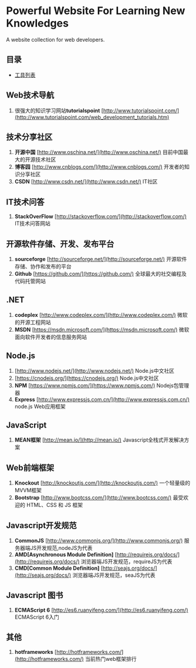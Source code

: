 # Powerful Website For Learning New Knowledges
A website collection for web developers.

## 目录
+ [工具列表](./Tool.md)

## Web技术导航
1. 很强大的知识学习网站**tutorialspoint** [http://www.tutorialspoint.com/](http://www.tutorialspoint.com/web_development_tutorials.htm) 

## 技术分享社区
1. **开源中国** [http://www.oschina.net/](http://www.oschina.net/) 目前中国最大的开源技术社区
2. **博客园** [http://www.cnblogs.com/](http://www.cnblogs.com/) 开发者的知识分享社区
3. **CSDN** [http://www.csdn.net/](http://www.csdn.net/) IT社区

## IT技术问答
1. **StackOverFlow** [http://stackoverflow.com/](http://stackoverflow.com/) IT技术问答网站

## 开源软件存储、开发、发布平台
1. **sourceforge** [http://sourceforge.net/](http://sourceforge.net/) 开源软件存储、协作和发布的平台
2. **Github** [https://github.com/](https://github.com/) 全球最大的社交编程及代码托管网站

## .NET
1. **codeplex** [http://www.codeplex.com/](http://www.codeplex.com/) 微软的开源工程网站
2. **MSDN** [https://msdn.microsoft.com/](https://msdn.microsoft.com/) 微软面向软件开发者的信息服务网站

## Node.js
1. [http://www.nodejs.net/](http://www.nodejs.net/) Node.js中文社区
2. [https://cnodejs.org/](https://cnodejs.org/) Node.js中文社区
3. **NPM** [https://www.npmjs.com/](https://www.npmjs.com/) Nodejs包管理器
4. **Express** [http://www.expressjs.com.cn/](http://www.expressjs.com.cn/) node.js Web应用框架

## JavaScript 
1. **MEAN框架** [http://mean.io/](http://mean.io/) Javascript全栈式开发解决方案

## Web前端框架
1. **Knockout** [http://knockoutjs.com/](http://knockoutjs.com/) 一个轻量级的MVVM框架
2. **Bootstrap** [http://www.bootcss.com/](http://www.bootcss.com/) 最受欢迎的 HTML、CSS 和 JS 框架

## Javascript开发规范
1. **CommonJS**  [http://www.commonjs.org/](http://www.commonjs.org/) 服务器端JS开发规范,nodeJS为代表
2. **AMD[Asynchronous Module Definition]**  [http://requirejs.org/docs/](http://requirejs.org/docs/) 浏览器端JS开发规范，requireJS为代表
3. **CMD[Common Module Definition]**  [http://seajs.org/docs/](http://seajs.org/docs/) 浏览器端JS开发规范，seaJS为代表

## Javascript 图书
1. **ECMAScript 6** [http://es6.ruanyifeng.com/](http://es6.ruanyifeng.com/) ECMAScript 6入门

## 其他
1. **hotframeworks** [http://hotframeworks.com/](http://hotframeworks.com/) 当前热门web框架排行
